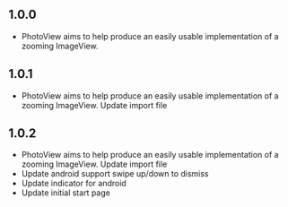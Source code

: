 ## 1.0.0
* PhotoView aims to help produce an easily usable implementation of a zooming ImageView.

## 1.0.1
* PhotoView aims to help produce an easily usable implementation of a zooming ImageView. Update import file

## 1.0.2
* PhotoView aims to help produce an easily usable implementation of a zooming ImageView. Update import file
* Update android support swipe up/down to dismiss
* Update indicator for android
* Update initial start page